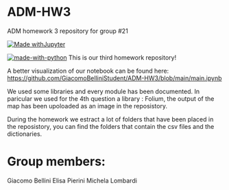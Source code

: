 # ADM-HW3
ADM homework 3 repository for group #21

[![Made withJupyter](https://img.shields.io/badge/Made%20with-Jupyter-orange?style=for-the-badge&logo=Jupyter)](https://jupyter.org/try)
 
[![made-with-python](https://img.shields.io/badge/Made%20with-Python-1f425f.svg)](https://www.python.org/)
This is our third homework repository!

A better visualization of our notebook can be found here:
https://github.com/GiacomoBelliniStudent/ADM-HW3/blob/main/main.ipynb

We used some libraries and every module has been documented.
In paricular we used for the 4th question a library : Folium, the output of the map has been upoloaded as an image in the reposistory.

During the homework we estract a lot of folders that have been placed in the reposistory, you can find the folders that contain the csv files and the dictionaries.

# Group members:
Giacomo Bellini
Elisa Pierini
Michela Lombardi
